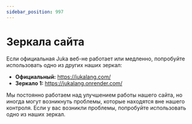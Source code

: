 ```yaml
---
sidebar_position: 997
---
```


# Зеркала сайта

Если официальная Juka веб-не работает или медленно, попробуйте использовать одно из других наших зеркал:

* **Официальный:** https://jukalang.com/
* **Зеркало 1:** https://jukalang.onrender.com/

Мы постоянно работаем над улучшением работы нашего сайта, но иногда могут возникнуть проблемы, которые находятся вне нашего контроля. Если у вас возникли проблемы, попробуйте использовать одно из наших зеркал.